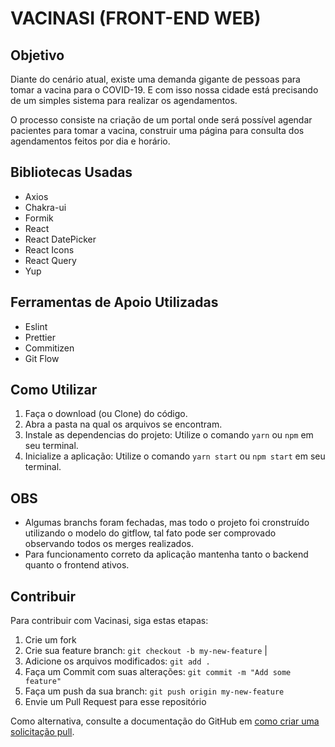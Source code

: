# VACINASI (FRONT-END WEB)

## Objetivo

Diante do cenário atual, existe uma demanda gigante de pessoas para tomar a vacina para
o COVID-19. E com isso nossa cidade está precisando de um simples sistema para realizar
os agendamentos.

O processo consiste na criação de um portal onde será possível agendar pacientes para
tomar a vacina, construir uma página para consulta dos agendamentos feitos por dia e
horário.

## Bibliotecas Usadas

- Axios
- Chakra-ui
- Formik
- React
- React DatePicker
- React Icons
- React Query
- Yup

## Ferramentas de Apoio Utilizadas

- Eslint
- Prettier
- Commitizen
- Git Flow

## Como Utilizar

1. Faça o download (ou Clone) do código.
2. Abra a pasta na qual os arquivos se encontram.
3. Instale as dependencias do projeto: Utilize o comando `yarn` ou `npm` em seu terminal.
4. Inicialize a aplicação: Utilize o comando `yarn start` ou `npm start` em seu terminal.

## OBS

- Algumas branchs foram fechadas, mas todo o projeto foi cronstruído utilizando o modelo do gitflow, tal fato pode ser comprovado observando todos os merges realizados.
- Para funcionamento correto da aplicação mantenha tanto o backend quanto o frontend ativos.

## Contribuir

Para contribuir com Vacinasi, siga estas etapas:

1. Crie um fork
2. Crie sua feature branch: `git checkout -b my-new-feature` |
3. Adicione os arquivos modificados: `git add .`
4. Faça um Commit com suas alterações: `git commit -m "Add some feature"`
5. Faça um push da sua branch: `git push origin my-new-feature`
6. Envie um Pull Request para esse repositório

Como alternativa, consulte a documentação do GitHub em [como criar uma solicitação pull](https://help.github.com/en/github/collaborating-with-issues-and-pull-requests/creating-a-pull-request).
